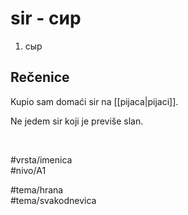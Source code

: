 # sir - сир

1. сыр

## Rečenice

Kupio sam domaći sir na [[pijaca|pijaci]].

Ne jedem sir koji je previše slan.

<br>

#vrsta/imenica  
#nivo/A1  

#tema/hrana  
#tema/svakodnevica
